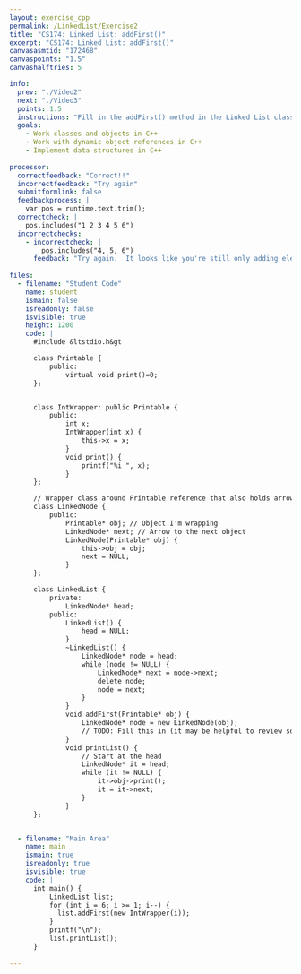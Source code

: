 ```yaml
---
layout: exercise_cpp
permalink: /LinkedList/Exercise2
title: "CS174: Linked List: addFirst()"
excerpt: "CS174: Linked List: addFirst()"
canvasasmtid: "172468"
canvaspoints: "1.5"
canvashalftries: 5

info:
  prev: "./Video2"
  next: "./Video3"
  points: 1.5
  instructions: "Fill in the addFirst() method in the Linked List class.  If your program says running()...., then it probably means your in an infinite loop!  Be very careful of the order that you do things.  Write down an example on a piece of paper to check yourself."
  goals:
    - Work classes and objects in C++
    - Work with dynamic object references in C++
    - Implement data structures in C++
    
processor:  
  correctfeedback: "Correct!!" 
  incorrectfeedback: "Try again"
  submitformlink: false
  feedbackprocess: | 
    var pos = runtime.text.trim();
  correctcheck: |
    pos.includes("1 2 3 4 5 6")
  incorrectchecks:
    - incorrectcheck: |
        pos.includes("4, 5, 6")
      feedback: "Try again.  It looks like you're still only adding elements at the end."
 
files:
  - filename: "Student Code"
    name: student
    ismain: false
    isreadonly: false
    isvisible: true
    height: 1200
    code: | 
      #include &ltstdio.h&gt

      class Printable {
          public:
              virtual void print()=0;
      };


      class IntWrapper: public Printable {
          public:
              int x;
              IntWrapper(int x) {
                  this->x = x;
              }
              void print() {
                  printf("%i ", x);
              }
      };

      // Wrapper class around Printable reference that also holds arrows
      class LinkedNode {
          public:
              Printable* obj; // Object I'm wrapping
              LinkedNode* next; // Arrow to the next object
              LinkedNode(Printable* obj) {
                  this->obj = obj;
                  next = NULL;
              }
      };

      class LinkedList {
          private:
              LinkedNode* head;
          public:
              LinkedList() {
                  head = NULL;
              }
              ~LinkedList() {
                  LinkedNode* node = head;
                  while (node != NULL) {
                      LinkedNode* next = node->next;
                      delete node;
                      node = next;
                  }
              }
              void addFirst(Printable* obj) {
                  LinkedNode* node = new LinkedNode(obj);
                  // TODO: Fill this in (it may be helpful to review some class notes)
              }
              void printList() {
                  // Start at the head
                  LinkedNode* it = head;
                  while (it != NULL) {
                      it->obj->print();
                      it = it->next;
                  }
              }
      };


  - filename: "Main Area"
    name: main
    ismain: true
    isreadonly: true
    isvisible: true
    code: | 
      int main() {
          LinkedList list;
          for (int i = 6; i >= 1; i--) {
            list.addFirst(new IntWrapper(i));
          }
          printf("\n");
          list.printList();
      }
        
---
```

